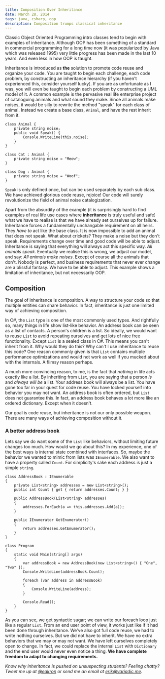 ```yaml
---
title: Composition Over Inheritance
date: March 28, 2014
tags: java, csharp, oop
description: Composition trumps classical inheritance
---
```


Classic Object Oriented Programming intro classes tend to begin with examples of inheritance. Although OOP has been something of a standard in commercial programming for a long time now (it was popularized by Java which was released 1995) very little progress has been made in the last 10 years. And even less in how OOP is taught.

Inheritance is introduced as __the__ solution to promote code reuse and organize your code. You are taught to begin each challenge, each code problem, by constructing an inheritance hierarchy (if you haven't experienced this, consider yourself lucky). If you are as unfortunate as I was, you will even be taught to begin each problem by constructing a UML model of it. A common example is the pervasive real life enterprise project of cataloguing animals and what sound they make. Since all animals make noises, it would be silly to rewrite the method "speak" for each class of animal. Instead we create a base class, `Animal`, and have the rest inherit from it.

~~~~~{.cs}
class Animal {
    private string noise;
    public void Speak() {
        Console.WriteLine(this.noise);
    }
}

class Cat : Animal {
    private string noise = "Meow";
}

class Dog : Animal {
    private string noise = "Woof";
}
~~~~~

`Speak` is only defined once, but can be used separately by each sub class. We have achieved glorious code reuse, rejoice! Our code will surely revolutionize the field of animal noise catalogization.

Apart from the absurdity of the example (it is surprisingly hard to find examples of real life use cases where __inheritance__ is truly useful and safe) what we have to realise is that we have already set ourselves up for failure. Inheritance forces a fundamentally unchangable requirement on all heirs. They _have to_ act like the base class. It is now impossible to add an animal that does not speak. What about crickets? They make a noise but they don't speak. Requirements change over time and good code will be able to adjust. Inheritance is saying that everything will always act this specific way. _All animals speak._ Eventually we realise this is wrong, we adjust our model, and say: _All animals make noises_. Except of course all the animals that don't. Nobody is perfect, and business requirements that never ever change are a blissful fantasy. We have to be able to adjust. This example shows a limitation of inheritance, but not necessarily OOP.

## Composition

The goal of inheritance is composition. A way to structure your code so that multiple entities can share behavior. In fact, inheritance is just one limited way of achieving composition.

In C#, the `List` type is one of the most commonly used types. And rightfully so, many things in life show list-like behavior. An address book can be seen as a list of contacts. A person's children is a list. So ideally, we would want to reuse `List` to avoid repeating ourselves and get lots of nice free functionality. Except `List` is a sealed class in C#. This means you can't inherit from it. Why would they do this? Why can't I use inheritance to reuse this code? One reason commonly given is that `List` contains multiple performance optimizations and would not work as well if you mucked about with the internals. A flimsy reason perhaps.

A much more convincing reason, to me, is the fact that _nothing_ in life acts exactly like a list. By inheriting from `List`, you are saying that a person _is_ and _always will be_ a list. Your address book will always be a list. You have gone too far in your quest for code reuse. You have locked yourself into behavior you may not want. An address book is often ordered, but `List` does not guarantee this. In fact, an address book behaves a lot more like an ordered dictionary. Except when it doesn't.

Our goal is code reuse, but inheritance is not our only possible weapon. There are many ways of achieving composition without it.

### A better address book

Lets say we do want some of the `List` like behaviors, without limiting future changes too much. How would we go about this? In my experience, one of the best ways is internal state combined with interfaces. So, maybe the behavior we wanted to mimic from lists was `IEnumerable`. We also want to have a property called `Count`. For simplicity's sake each address is just a simple `string`.

`````{.cs}
class AddressBook : IEnumerable
{
    private List<string> addresses = new List<string>();
    public int Count { get { return addresses.Count; } }

    public AddressBook(List<string> addresses)
    {
        addresses.ForEach(a => this.addresses.Add(a));
    }

    public IEnumerator GetEnumerator()
    {
        return addresses.GetEnumerator();
    }
}

class Program
{
    static void Main(string[] args)
    {
        var addressBook = new AddressBook(new List<string>() { "One", "Two" });
        Console.WriteLine(addressBook.Count);

        foreach (var address in addressBook)
        {
            Console.WriteLine(address);
        }

        Console.Read();
    }
}
`````

As you can see, we get syntactic sugar; we can write our foreach loop just like a regular `List`. From an end user point of view, it works just like if it had been done through inheritance. We've also got full code reuse, we had to write nothing ourselves. But we did not have to inherit. We have no extra behaviors that we may or may not want. We have left ourselves completely open to change. In fact, we could replace the internal `List` with `Dictionary` and the end user would never even notice a thing. __We have complete freedom to adapt to changing requirements.__

_Know why inheritance is pushed on unsuspecting students? Feeling chatty? Tweet me up at [&#64;eakron][eakron] or send me an email at <erik@variadic.me>._

[eakron]: https://twitter.com/eakron
